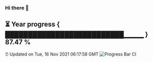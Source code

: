 ### Hi there 👋
⏳ Year progress { ██████████████████████████▁▁▁▁ } 87.47 %
---
⏰ Updated on Tue, 16 Nov 2021 06:17:58 GMT
![Progress Bar CI](https://github.com/liununu/liununu/workflows/Progress%20Bar%20CI/badge.svg)
